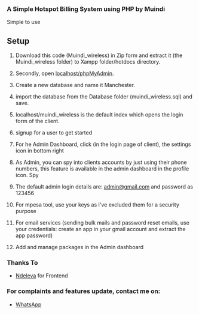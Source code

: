 ### A Simple Hotspot Billing System using PHP by Muindi

Simple to use

## Setup
1. Download this code (Muindi_wireless) in Zip form and extract it (the Muindi_wireless folder) to Xampp folder/hotdocs directory.

2. Secondly, open [localhost/phpMyAdmin](http://localhost/phpMyAdmin).

3. Create a new database and name it Manchester.

4. import the database from the Database folder (muindi_wireless.sql) and save.

5. localhost/muindi_wireless is the default index which opens the login form of the client.

6. signup for a user to get started

7. For he Admin Dashboard, click (in the login page of client), the settings icon in bottom right

8. As Admin, you can spy into clients accounts by just using their phone numbers, this feature is available in the admin dashboard in the profile icon. Spy

9. The default admin login details are: admin@gmail.com and password as 123456

10. For mpesa tool, use your keys as I've excluded them for a security purpose

11. For email services (sending bulk mails and password reset emails, use your credentials: create an app in your gmail account and extract the app password)

12. Add and manage packages in the Admin dashboard

### Thanks To

- [Ndeleva](https://wa.me/254746193590) for Frontend

### For complaints and features update, contact me on:

- [WhatsApp](https://wa.me/254115783375)

